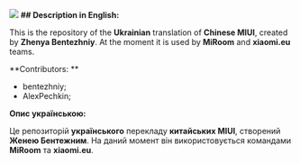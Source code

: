 ![](https://camo.githubusercontent.com/f211c496b82148d536f634f2bfc8be4d89114228/68747470733a2f2f692e696d6775722e636f6d2f7335507343594d2e706e67)
**## Description in English:** 

This is the repository of the **Ukrainian**  translation of **Chinese MIUI**, created by **Zhenya Bentezhniy**. 
At the moment it is used by **MiRoom**  and **xiaomi.eu**  teams.

**Contributors: ** 
- bentezhniy;
- AlexPechkin;

**Опис українською:** 

Це репозиторій **українського**  перекладу **китайських MIUI**, створений **Женею Бентежним**.
На даний момент він використовується командами **MiRoom**  та **xiaomi.eu**.



